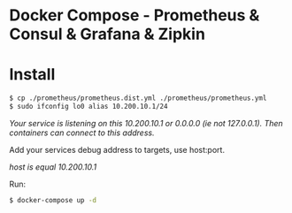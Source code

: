Docker Compose - Prometheus & Consul & Grafana & Zipkin
======================================

# Install

``` bash
$ cp ./prometheus/prometheus.dist.yml ./prometheus/prometheus.yml
$ sudo ifconfig lo0 alias 10.200.10.1/24
```

*Your service is listening on this 10.200.10.1 or 0.0.0.0 (ie not 127.0.0.1). 
Then containers can connect to this address.*

Add your services debug address to targets, use host:port.

*host is equal 10.200.10.1*


Run:

``` bash
$ docker-compose up -d
```
